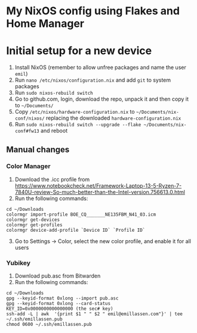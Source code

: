 # My NixOS config using Flakes and Home Manager

# Initial setup for a new device
1. Install NixOS (remember to allow unfree packages and name the user `emil`)
1. Run `nano /etc/nixos/configuration.nix` and add `git` to system packages
1. Run `sudo nixos-rebuild switch`
1. Go to github.com, login, download the repo, unpack it and then copy it to `~/Documents/`
1. Copy `/etc/nixos/hardware-configuration.nix` to `~/Documents/nix-conf/nixos/` replacing the downloaded `hardware-configuration.nix`
1. Run `sudo nixos-rebuild switch --upgrade --flake ~/Documents/nix-conf#fw13` and reboot

## Manual changes

### Color Manager

1. Download the .icc profile from https://www.notebookcheck.net/Framework-Laptop-13-5-Ryzen-7-7840U-review-So-much-better-than-the-Intel-version.756613.0.html
1. Run the following commands:
```
cd ~/Downloads
colormgr import-profile BOE_CQ_______NE135FBM_N41_03.icm
colormgr get-devices
colormgr get-profiles
colormgr device-add-profile `Device ID` `Profile ID`
```
3. Go to Settings -> Color, select the new color profile, and enable it for all users


### Yubikey

1. Download pub.asc from Bitwarden
1. Run the following commands: 
```
cd ~/Downloads
gpg --keyid-format 0xlong --import pub.asc
gpg --keyid-format 0xlong --card-status
KEY_ID=0x0000000000000000 (the sec# key)
ssh-add -L | awk  '{print $1 " " $2 " emil@emillassen.com"}' | tee ~/.ssh/emillassen.pub
chmod 0600 ~/.ssh/emillassen.pub
```

